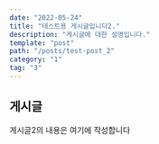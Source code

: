 ```yaml
---
date: "2022-05-24"
title: "테스트용 게시글입니다2."
description: "게시글에 대한 설명입니다."
template: "post"
path: "/posts/test-post_2"
category: "1"
tag: "3"
---
```


## 게시글

게시글2의 내용은 여기에 작성합니다